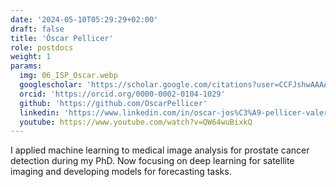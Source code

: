 ```yaml
---
date: '2024-05-10T05:29:29+02:00'
draft: false
title: 'Óscar Pellicer'
role: postdocs
weight: 1
params:
  img: 06_ISP_Oscar.webp
  googlescholar: 'https://scholar.google.com/citations?user=CCFJshwAAAAJ'
  orcid: 'https://orcid.org/0000-0002-0104-1029'
  github: 'https://github.com/OscarPellicer'
  linkedin: 'https://www.linkedin.com/in/oscar-jos%C3%A9-pellicer-valero-9baab9128'
  youtube: https://www.youtube.com/watch?v=QW64wuBixkQ
---
```


I applied machine learning to medical image analysis for prostate cancer detection during my PhD. Now focusing on deep learning for satellite imaging and developing models for forecasting tasks.
